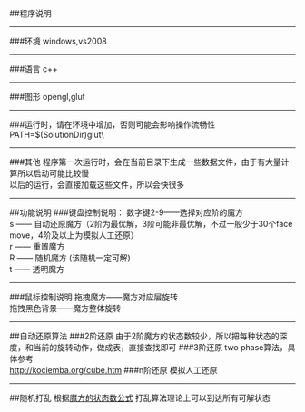 ##程序说明
____________________
###环境
windows,vs2008
____________________
###语言
c++
____________________
###图形
opengl,glut
____________________
###运行时，请在环境中增加，否则可能会影响操作流畅性
PATH=$(SolutionDir)glut\
____________________
###其他
程序第一次运行时，会在当前目录下生成一些数据文件，由于有大量计算所以启动可能比较慢<br/>
以后的运行，会直接加载这些文件，所以会快很多<br/>
____________________
##功能说明
###键盘控制说明：
数字键2-9——选择对应阶的魔方<br/>
s —— 自动还原魔方（2阶为最优解，3阶可能非最优解，不过一般少于30个face move，4阶及以上为模拟人工还原）<br/>
r —— 重置魔方<br/>
R —— 随机魔方 (该随机一定可解)<br/>
t —— 透明魔方<br/>
____________________
###鼠标控制说明
拖拽魔方——魔方对应层旋转<br/>
拖拽黑色背景——魔方整体旋转<br/>
____________________
##自动还原算法
###2阶还原
由于2阶魔方的状态数较少，所以把每种状态的深度，和当前的旋转动作，做成表，直接查找即可
###3阶还原
two phase算法，具体参考<br/>
http://kociemba.org/cube.htm
###n阶还原
模拟人工还原
____________________
##随机打乱
根据[魔方的状态数公式](http://www.speedcubing.com/chris/cubecombos.html)
打乱算法理论上可以到达所有可解状态